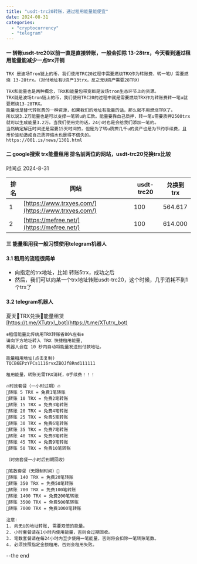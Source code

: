 ```yaml
---
title: "usdt-trc20转账，通过租用能量能便宜"
date: 2024-08-31
categories: 
  - "cryptocurrency"
  - "telegram"
---
```


#### 一 转账usdt-trc20以前一直是直接转账，一般会扣除 13-28trx，今天看到通过租用能量能减少一点trx开销

```
TRX 是波场Tron链上的币，我们使用TRC20过程中需要燃烧TRX作为转账费，转一笔U 需要燃烧 13-28trx。（对付地址有U资产13trx，反之无U资产需要28TRX）
```

```
TRX和能量也是两种概念，TRX和能量包带宽都是波场tron生态环节上的资源。
TRX就是波场tron链上的币，我们使用TRC20的过程中就是需要燃烧TRX作为转账费转一笔u就要燃烧13-28TRX。
能量也是替代转账费的一种资源，如果我们的地址有能量的话，那么就不用燃烧TRX了。
所以说3.2万能量也是可以支撑一笔转u的汇款。能量要靠自己质押，转一笔u需要质押2500trx就可以生成能量3.2万。当我们使用完的话，24小时也是会给我们添加一笔的。
当然确定解压时间还是需要15天时间的，但是为了转u质押几千u的资产也是为节约手续费，且币价波动造成自己质押缩水也是得不偿失的。
https://001.is/news/1301.html
```

#### 二 google搜索 trx能量租用 排名前两位的网站，usdt-trc20兑换trx比较

时间点 2024-8-31

| 排名 | 网站 | usdt-trc20 | 兑换到trx |
| --- | --- | --- | --- |
| 1 | [https://www.trxyes.com/](https://www.trxyes.com/) | 100 | 564.617 |
| 2 | [https://mefree.net/](https://mefree.net/) | 100 | 614.000 |

#### 三 能量租用我一般习惯使用telegram机器人

#### 3.1 租用的流程很简单

- 向指定的trx地址，比如 转账5trx，成功之后
- 然后，我们可以向某一个trx地址转账usdt-trc20，这个时候，几乎消耗不到1个trx了

#### 3.2 telegram机器人

夏天🔋TRX兑换💎能量租赁  
[https://t.me/XTutrx\_bot](https://t.me/XTutrx_bot)

```
❇️租借能量比传统用TRX转账省80%左右❇️ 
请向下方地址转入 TRX 快捷租用能量, 
机器人会在 10 秒内自动将能量发送到付款地址。

能量租用地址(点击复制)
TQCB6EPzYPCs1116rvxZBQJf8Rnd111111

租用能量，转账无需TRX消耗，0手续费！！！

🔥时效套餐（一小时过期）🔥
🔋转账 5 TRX = 免费1笔转账
🔋转账 10 TRX = 免费2笔转账
🔋转账 15 TRX = 免费3笔转账
🔋转账 20 TRX = 免费4笔转账
🔋转账 25 TRX = 免费5笔转账
🔋转账 30 TRX = 免费6笔转账
🔋转账 35 TRX = 免费7笔转账
🔋转账 40 TRX = 免费8笔转账
🔋转账 45 TRX = 免费9笔转账
🔋转账 50 TRX = 免费10笔转账

（时效套餐一小时后到期回收）

💎笔数套餐（无限制时间）💎
🔋转账 140 TRX = 免费20笔转账
🔋转账 350 TRX = 免费50笔转账
🔋转账 700 TRX = 免费100笔转账
🔋转账 1400 TRX = 免费200笔转账
🔋转账 3500 TRX = 免费500笔转账
🔋转账 7000 TRX = 免费1000笔转账

注意: 
1. 向无U的地址转账, 需要双倍的能量。
2. 小时套餐请在1小时内使用能量，否则会过期回收。
3. 笔数套餐请在每24小时内至少使用一笔能量，否则将会扣除一笔转账笔数。
4. 必须按照指定金额租用，否则会租用失败。
```

\--the end
